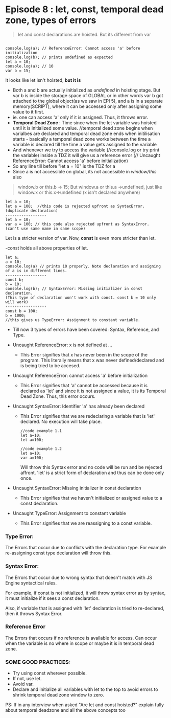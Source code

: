 # Episode 8 : let, const, temporal dead zone, types of errors

> let and const declarations are hoisted. But its different from var

```

console.log(a); // ReferenceError: Cannot access 'a' before initialization
console.log(b); // prints undefined as expected
let a = 10;
console.log(a); // 10
var b = 15;

```
It looks like let isn't hoisted, **but it is**

- Both a and b are actually initialized as *undefined* in hoisting stage. But var b is inside the storage space of GLOBAL or in other words var b got attached to the global object(as we saw in EPI 5), and a is in a separate memory(SCRIPT), where it can be
accessed only after assigning some value to it first.
- ie. one can access 'a' only if it is assigned. Thus, it throws error.
- **Temporal Dead Zone** : Time since when the let variable was hoisted until it is initialized some value. //temporal dead zone begins when varialbes are declared and temporal dead zone ends when initilisation starts - basically a temporal dead zone works between the time a variable is declared till the time a value gets assigned to the variable
- And whenever we try to access the variable (//console.log or try print the variable) inside a TDZ it will give us a reference error (// Uncaught ReferenceError: Cannot access 'a' before initialization)
- So any line till before "let a = 10" is the TDZ for a
- Since a is not accessible on global, its not accessible in *window/this* also
> window.b or this.b -> 15; But window.a or this.a ->undefined, just like window.x or this.x->undefined  (x isn't declared anywhere)

```
let a = 10;
let a = 100;  //this code is rejected upfront as SyntaxError. (duplicate declaration)
------------------
let a = 10;
var a = 100; // this code also rejected upfront as SyntaxError.
(can't use same name in same scope)

```
Let is a stricter version of var. Now, **const** is even more stricter than let.

-const holds all above properties of let. 

```
let a;
a = 10;
console.log(a) // prints 10 properly. Note declaration and assigning of a is in different lines.
------------------
const b;
b = 10;
console.log(b); // SyntaxError: Missing initializer in const declaration.
(This type of declaration won't work with const. const b = 10 only will work)
------------------
const b = 100;
b = 1000;
//this gives us TypeError: Assignment to constant variable. 

```
- Till now 3 types of errors have been covered: Syntax, Reference, and Type.

* Uncaught ReferenceError: x is not defined at ...

    * This Error signifies that x has never been in the scope of the program. This literally means that x was never defined/declared and is being tried to be accesed.

* Uncaught ReferenceError: cannot access 'a' before initialization

    * This Error signifies that 'a' cannot be accessed because it is declared as 'let' and since it is not assigned a value, it is its Temporal Dead Zone. Thus, this error occurs.

* Uncaught SyntaxError: Identifier 'a' has already been declared

    * This Error signifies that we are redeclaring a variable that is 'let' declared. No execution will take place.

        ```
        //code example 1.1
        let a=10;
        let a=100;
        ```
        ```
        //code example 1.2
        let a=10;
        var a=100;
        ```
    
        Will throw this Syntax error and no code will be run and be rejected affront. 
        'let' is a strict form of declaration and thus can be done only once.
* Uncaught SyntaxError: Missing initializer in const declaration
    * This Error signifies that we haven't initialized or assigned value to a const declaration.

* Uncaught TypeError: Assignment to constant variable
    * This Error signifies that we are reassigning to a const variable.


### Type Error:

The Errors that occur due to conflicts with the declaration type. For example re-assigning const type declaration will throw this.

### Syntax Error:

The Errors that occur due to wrong syntax that doesn't match with JS Engine syntactical rules. 

For example, if const is not initialized, it will throw syntax error as by syntax, it must initialize if it sees a const declaration.

Also, if variable that is assigned with 'let' declaration is tried to re-declared, then it throws Syntax Error.

### Reference Error

The Errors that occurs if no reference is available for access. Can occur when the variable is no where in scope or maybe it is in temporal dead zone.


### SOME GOOD PRACTICES:

* Try using const wherever possible.
* If not, use let.
* Avoid var.
* Declare and initialize all variables with let to the top to avoid errors to shrink temporal dead zone window to zero.

PS: If in any interview when asked "Are let and const hoisted?" explain fully about temporal deadzone and all the above concepts too


